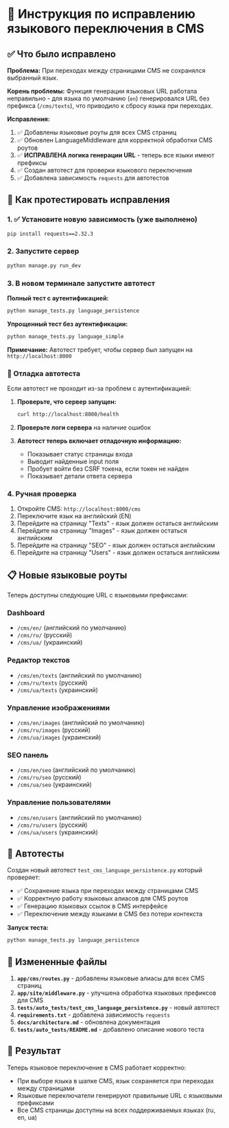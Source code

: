 # 🔧 Инструкция по исправлению языкового переключения в CMS

## ✅ Что было исправлено

**Проблема:** При переходах между страницами CMS не сохранялся выбранный язык.

**Корень проблемы:** Функция генерации языковых URL работала неправильно - для языка по умолчанию (`en`) генерировался URL без префикса (`/cms/texts`), что приводило к сбросу языка при переходах.

**Исправления:**
1. ✅ Добавлены языковые роуты для всех CMS страниц
2. ✅ Обновлен LanguageMiddleware для корректной обработки CMS роутов  
3. ✅ **ИСПРАВЛЕНА логика генерации URL** - теперь все языки имеют префиксы
4. ✅ Создан автотест для проверки языкового переключения
5. ✅ Добавлена зависимость `requests` для автотестов

## 🚀 Как протестировать исправления

### 1. ✅ Установите новую зависимость (уже выполнено)
```bash
pip install requests==2.32.3
```

### 2. Запустите сервер
```bash
python manage.py run_dev
```

### 3. В новом терминале запустите автотест

**Полный тест с аутентификацией:**
```bash
python manage_tests.py language_persistence
```

**Упрощенный тест без аутентификации:**
```bash
python manage_tests.py language_simple
```

**Примечание:** Автотест требует, чтобы сервер был запущен на `http://localhost:8000`

### 🔧 Отладка автотеста

Если автотест не проходит из-за проблем с аутентификацией:

1. **Проверьте, что сервер запущен:**
   ```bash
   curl http://localhost:8000/health
   ```

2. **Проверьте логи сервера** на наличие ошибок

3. **Автотест теперь включает отладочную информацию:**
   - Показывает статус страницы входа
   - Выводит найденные input поля
   - Пробует войти без CSRF токена, если токен не найден
   - Показывает детали ответа сервера

### 4. Ручная проверка
1. Откройте CMS: `http://localhost:8000/cms`
2. Переключите язык на английский (EN)
3. Перейдите на страницу "Texts" - язык должен остаться английским
4. Перейдите на страницу "Images" - язык должен остаться английским
5. Перейдите на страницу "SEO" - язык должен остаться английским
6. Перейдите на страницу "Users" - язык должен остаться английским

## 📋 Новые языковые роуты

Теперь доступны следующие URL с языковыми префиксами:

### Dashboard
- `/cms/en/` (английский по умолчанию)
- `/cms/ru/` (русский)
- `/cms/ua/` (украинский)

### Редактор текстов
- `/cms/en/texts` (английский по умолчанию)
- `/cms/ru/texts` (русский)
- `/cms/ua/texts` (украинский)

### Управление изображениями
- `/cms/en/images` (английский по умолчанию)
- `/cms/ru/images` (русский)
- `/cms/ua/images` (украинский)

### SEO панель
- `/cms/en/seo` (английский по умолчанию)
- `/cms/ru/seo` (русский)
- `/cms/ua/seo` (украинский)

### Управление пользователями
- `/cms/en/users` (английский по умолчанию)
- `/cms/ru/users` (русский)
- `/cms/ua/users` (украинский)

## 🧪 Автотесты

Создан новый автотест `test_cms_language_persistence.py` который проверяет:

- ✅ Сохранение языка при переходах между страницами CMS
- ✅ Корректную работу языковых алиасов для CMS роутов
- ✅ Генерацию языковых ссылок в CMS интерфейсе
- ✅ Переключение между языками в CMS без потери контекста

**Запуск теста:**
```bash
python manage_tests.py language_persistence
```

## 📁 Измененные файлы

1. **`app/cms/routes.py`** - добавлены языковые алиасы для всех CMS страниц
2. **`app/site/middleware.py`** - улучшена обработка языковых префиксов для CMS
3. **`tests/auto_tests/test_cms_language_persistence.py`** - новый автотест
4. **`requirements.txt`** - добавлена зависимость `requests`
5. **`docs/architecture.md`** - обновлена документация
6. **`tests/auto_tests/README.md`** - добавлено описание нового теста

## 🎯 Результат

Теперь языковое переключение в CMS работает корректно:
- При выборе языка в шапке CMS, язык сохраняется при переходах между страницами
- Языковые переключатели генерируют правильные URL с языковыми префиксами
- Все CMS страницы доступны на всех поддерживаемых языках (ru, en, ua)

